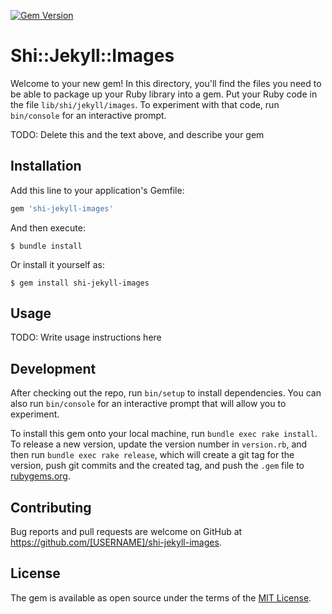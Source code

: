 [![Gem Version](https://badge.fury.io/rb/shi-jekyll-images.svg)](https://badge.fury.io/rb/shi-jekyll-images)

# Shi::Jekyll::Images

Welcome to your new gem! In this directory, you'll find the files you need to be able to package up your Ruby library into a gem. Put your Ruby code in the file `lib/shi/jekyll/images`. To experiment with that code, run `bin/console` for an interactive prompt.

TODO: Delete this and the text above, and describe your gem

## Installation

Add this line to your application's Gemfile:

```ruby
gem 'shi-jekyll-images'
```

And then execute:

    $ bundle install

Or install it yourself as:

    $ gem install shi-jekyll-images

## Usage

TODO: Write usage instructions here

## Development

After checking out the repo, run `bin/setup` to install dependencies. You can also run `bin/console` for an interactive prompt that will allow you to experiment.

To install this gem onto your local machine, run `bundle exec rake install`. To release a new version, update the version number in `version.rb`, and then run `bundle exec rake release`, which will create a git tag for the version, push git commits and the created tag, and push the `.gem` file to [rubygems.org](https://rubygems.org).

## Contributing

Bug reports and pull requests are welcome on GitHub at https://github.com/[USERNAME]/shi-jekyll-images.

## License

The gem is available as open source under the terms of the [MIT License](https://opensource.org/licenses/MIT).
